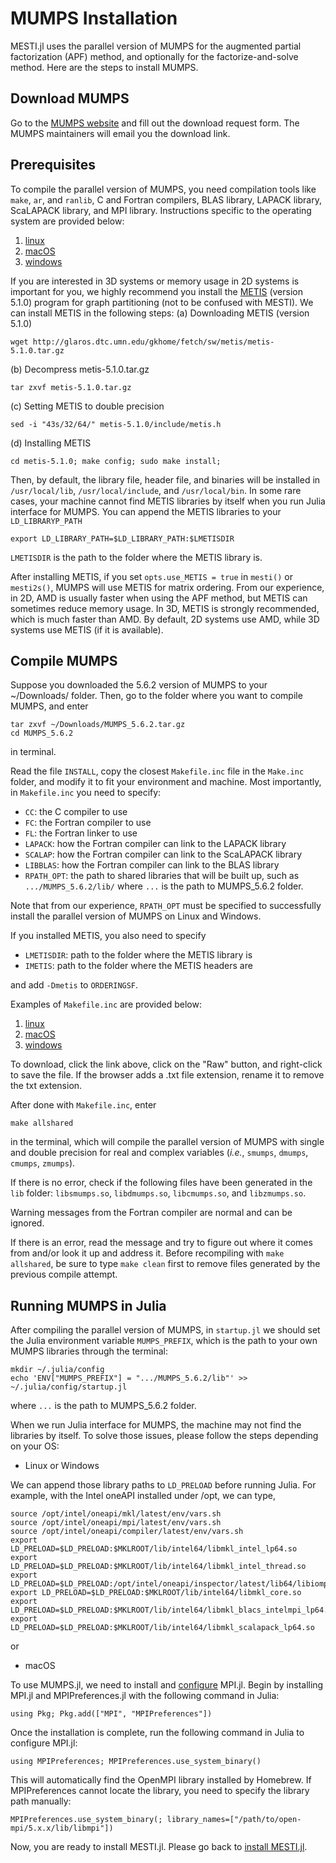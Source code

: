 # MUMPS Installation
MESTI.jl uses the parallel version of MUMPS for the augmented partial factorization (APF) method, and optionally for the factorize-and-solve method. Here are the steps to install MUMPS.

## Download MUMPS
Go to the [MUMPS website](https://mumps-solver.org/index.php?page=dwnld) and fill out the download request form. The MUMPS maintainers will email you the download link.

## Prerequisites
To compile the parallel version of MUMPS, you need compilation tools like <code>make</code>, <code>ar</code>, and <code>ranlib</code>, C and Fortran compilers, BLAS library, LAPACK library, ScaLAPACK library, and MPI library. Instructions specific to the operating system are provided below:
1. [linux](./linux)
2. [macOS](./macOS)
3. [windows](./windows)

If you are interested in 3D systems or memory usage in 2D systems is important for you, we highly recommend you install the [METIS](http://glaros.dtc.umn.edu/gkhome/metis/metis/overview) (version 5.1.0) program for graph partitioning (not to be confused with MESTI). We can install METIS in the following steps:
(a) Downloading METIS (version 5.1.0)
```shell
wget http://glaros.dtc.umn.edu/gkhome/fetch/sw/metis/metis-5.1.0.tar.gz
```
(b) Decompress metis-5.1.0.tar.gz
```shell
tar zxvf metis-5.1.0.tar.gz
```
(c) Setting METIS to double precision
```shell
sed -i "43s/32/64/" metis-5.1.0/include/metis.h
```
(d) Installing METIS
```shell
cd metis-5.1.0; make config; sudo make install;
```
Then, by default, the library file, header file, and binaries will be installed in `/usr/local/lib`, `/usr/local/include`, and `/usr/local/bin`. In some rare cases, your machine cannot find METIS libraries by itself when you run Julia interface for MUMPS. You can append the METIS libraries to your `LD_LIBRARYP_PATH`
```shell
export LD_LIBRARY_PATH=$LD_LIBRARY_PATH:$LMETISDIR
```

`LMETISDIR` is the path to the folder where the METIS library is.

After installing METIS, if you set <code>opts.use_METIS = true</code> in <code>mesti()</code> or <code>mesti2s()</code>, MUMPS will use METIS for matrix ordering. From our experience, in 2D, AMD is usually faster when using the APF method, but METIS can sometimes reduce memory usage. In 3D, METIS is strongly recommended, which is much faster than AMD. By default, 2D systems use AMD, while 3D systems use METIS (if it is available).

## Compile MUMPS
Suppose you downloaded the 5.6.2 version of MUMPS to your ~/Downloads/ folder. Then, go to the folder where you want to compile MUMPS, and enter
```shell
tar zxvf ~/Downloads/MUMPS_5.6.2.tar.gz
cd MUMPS_5.6.2
```
in terminal.

Read the file <code>INSTALL</code>, copy the closest <code>Makefile.inc</code> file in the <code>Make.inc</code> folder, and modify it to fit your environment and machine. Most importantly, in <code>Makefile.inc</code> you need to specify:
 - <code>CC</code>: the C compiler to use
 - <code>FC</code>: the Fortran compiler to use
 - <code>FL</code>: the Fortran linker to use
 - <code>LAPACK</code>: how the Fortran compiler can link to the LAPACK library
 - <code>SCALAP</code>: how the Fortran compiler can link to the ScaLAPACK library
 - <code>LIBBLAS</code>: how the Fortran compiler can link to the BLAS library
 - <code>RPATH_OPT</code>: the path to shared libraries that will be built up, such as <code>.../MUMPS_5.6.2/lib/</code>
where <code>...</code> is the path to MUMPS_5.6.2 folder. 

Note that from our experience, <code>RPATH_OPT</code> must be specified to successfully install the parallel version of MUMPS on Linux and Windows.

If you installed METIS, you also need to specify
 - <code>LMETISDIR</code>: path to the folder where the METIS library is
 - <code>IMETIS</code>: path to the folder where the METIS headers are

and add <code>-Dmetis</code> to <code>ORDERINGSF</code>.

Examples of <code>Makefile.inc</code> are provided below:
1. [linux](./linux/Makefile.inc)
2. [macOS](./macOS/Makefile.inc)
3. [windows](./windows/Makefile.inc)

To download, click the link above, click on the "Raw" button, and right-click to save the file. If the browser adds a .txt file extension, rename it to remove the txt extension.

After done with <code>Makefile.inc</code>, enter
```shell
make allshared
```
in the terminal, which will compile the parallel version of MUMPS with single and double precision for real and complex variables (*i.e.*, <code>smumps</code>, <code>dmumps</code>, <code>cmumps</code>, <code>zmumps</code>).

If there is no error, check if the following files have been generated in the <code>lib</code> folder: <code>libsmumps.so</code>, <code>libdmumps.so</code>, <code>libcmumps.so</code>, and <code>libzmumps.so</code>.

Warning messages from the Fortran compiler are normal and can be ignored.

If there is an error, read the message and try to figure out where it comes from and/or look it up and address it. Before recompiling with <code>make allshared</code>, be sure to type <code>make clean</code> first to remove files generated by the previous compile attempt.

## Running MUMPS in Julia
After compiling the parallel version of MUMPS, in <code>startup.jl</code> we should set the Julia environment variable <code>MUMPS_PREFIX</code>, which is the path to your own MUMPS libraries through the terminal: 

```shell
mkdir ~/.julia/config
echo 'ENV["MUMPS_PREFIX"] = ".../MUMPS_5.6.2/lib"' >> ~/.julia/config/startup.jl
```

where <code>...</code> is the path to MUMPS_5.6.2 folder.


When we run Julia interface for MUMPS, the machine may not find the libraries by itself. To solve those issues, please follow the steps depending on your OS:

- Linux or Windows

We can append those library paths to `LD_PRELOAD` before running Julia. For example, with the Intel oneAPI installed under /opt, we can type,

```shell
source /opt/intel/oneapi/mkl/latest/env/vars.sh
source /opt/intel/oneapi/mpi/latest/env/vars.sh
source /opt/intel/oneapi/compiler/latest/env/vars.sh
export LD_PRELOAD=$LD_PRELOAD:$MKLROOT/lib/intel64/libmkl_intel_lp64.so
export LD_PRELOAD=$LD_PRELOAD:$MKLROOT/lib/intel64/libmkl_intel_thread.so
export LD_PRELOAD=$LD_PRELOAD:/opt/intel/oneapi/inspector/latest/lib64/libiomp5.so
export LD_PRELOAD=$LD_PRELOAD:$MKLROOT/lib/intel64/libmkl_core.so
export LD_PRELOAD=$LD_PRELOAD:$MKLROOT/lib/intel64/libmkl_blacs_intelmpi_lp64.so
export LD_PRELOAD=$LD_PRELOAD:$MKLROOT/lib/intel64/libmkl_scalapack_lp64.so
```

or

- <a name="mpi-config"></a> macOS

To use MUMPS.jl, we need to install and [configure](https://juliaparallel.org/MPI.jl/stable/configuration/) MPI.jl. Begin by installing MPI.jl and MPIPreferences.jl with the following command in Julia:
```
using Pkg; Pkg.add(["MPI", "MPIPreferences"])
```
Once the installation is complete, run the following command in Julia to configure MPI.jl:
```
using MPIPreferences; MPIPreferences.use_system_binary()
```
This will automatically find the OpenMPI library installed by Homebrew. If MPIPreferences cannot locate the library, you need to specify the library path manually:

```
MPIPreferences.use_system_binary(; library_names=["/path/to/open-mpi/5.x.x/lib/libmpi"])
```
Now, you are ready to install MESTI.jl. Please go back to [install MESTI.jl](../#installation).